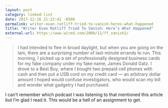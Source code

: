 ```yaml
---
layout: post
category: linked-list
date: 2017-12-16 21:22:41 -0500
permalink: writer-evan-ratliff-tried-to-vanish-heres-what-happened
title: "Writer Evan Ratliff Tried To Vanish: Here’s What Happened"
external-url: https://www.wired.com/2009/11/ff_vanish2/
---
```



> I had intended to flee in broad daylight, but when you are going on the lam, there are a surprising number of last-minute errands to run. This morning, I picked up a set of professionally designed business cards for my fake company under my fake name, James Donald Gatz. I drove to a Best Buy, where I bought two prepaid cell phones with cash and then put a USB cord on my credit card — an arbitrary dollar amount I hoped would confuse investigators, who would scan my bill and wonder what gadgetry I had purchased.

I can’t remember which podcast I was listening to that mentioned this article but I’m glad I read it. This would be a hell of an assignment to get. 